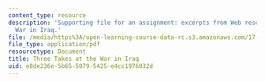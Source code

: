 ```yaml
---
content_type: resource
description: 'Supporting file for an assignment: excerpts from Web resources on the
  War in Iraq.'
file: /media/https%3A/open-learning-course-data-rc.s3.amazonaws.com/17-878-qualitative-research-design-and-methods-spring-2005/e8de236e5b6550795425e4cc1976032d_exercise_no_1.pdf
file_type: application/pdf
resourcetype: Document
title: Three Takes at the War in Iraq
uid: e8de236e-5b65-5079-5425-e4cc1976032d
---
```

